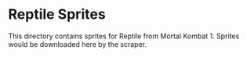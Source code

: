# Reptile Sprites

This directory contains sprites for Reptile from Mortal Kombat 1.
Sprites would be downloaded here by the scraper.
